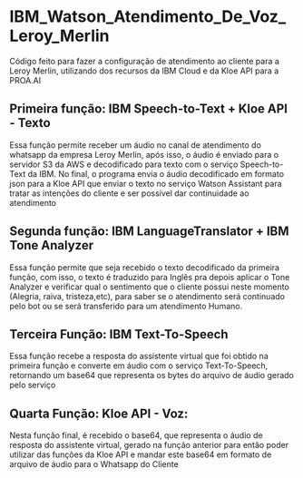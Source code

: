 # IBM_Watson_Atendimento_De_Voz_Leroy_Merlin
Código feito para fazer a configuração de atendimento ao cliente para a Leroy Merlin, utilizando dos recursos da IBM Cloud e da Kloe API para a PROA.AI

## Primeira função: IBM Speech-to-Text + Kloe API - Texto
Essa função permite receber um áudio no canal de atendimento do whatsapp da empresa Leroy Merlin, após isso, o áudio é enviado para o servidor S3 da AWS e decodificado para texto com o serviço Speech-to-Text da IBM. 
No final, o programa envia o áudio decodificado em formato json para a Kloe API que enviar o texto no serviço Watson Assistant para tratar as intenções do cliente e ser possível dar continuidade ao atendimento

## Segunda função: IBM LanguageTranslator + IBM Tone Analyzer
Essa função permite que seja recebido o texto decodificado da primeira função, com isso, o texto é traduzido para Inglês pra depois aplicar o Tone Analyzer e verificar qual o sentimento que o cliente possui neste momento (Alegria, raiva, tristeza,etc), para saber se o atendimento será continuado pelo bot ou se será transferido para um atendimento Humano.

## Terceira Função: IBM Text-To-Speech
Essa função recebe a resposta do assistente virtual que foi obtido na primeira função e converte em áudio com o serviço Text-To-Speech, retornando um base64 que representa os bytes do arquivo de áudio gerado pelo serviço

## Quarta Função: Kloe API - Voz:
Nesta função final, é recebido o base64, que representa o áudio de resposta do assistente virtual, gerado na função anterior para então poder utilizar das funções da Kloe API e mandar este base64 em formato de arquivo de áudio para o Whatsapp do Cliente

